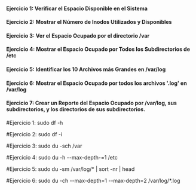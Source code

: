 #### Ejercicio 1: Verificar el Espacio Disponible en el Sistema

#### Ejercicio 2: Mostrar el Número de Inodos Utilizados y Disponibles

#### Ejercicio 3: Ver el Espacio Ocupado por el directorio /var

#### Ejercicio 4: Mostrar el Espacio Ocupado por Todos los Subdirectorios de /etc

#### Ejercicio 5: Identificar los 10 Archivos más Grandes en /var/log

#### Ejercicio 6: Mostrar el Espacio Ocupado por todos los archivos '.log' en /var/log

#### Ejercicio 7: Crear un Reporte del Espacio Ocupado por /var/log, sus subdirectorios, y los directorios de sus subdirectorios.



#Ejercicio 1: sudo df -h

#Ejercicio 2: sudo df -i

#Ejercicio 3: sudo du -sch /var

#Ejercicio 4: sudo du -h --max-depth-=1 /etc

#Ejercicio 5: sudo du -sm /var/log/* | sort -nr | head

#Ejercicio 6: sudo du -ch --max-depth=1 --max-depth=2 /var/log/*.log

